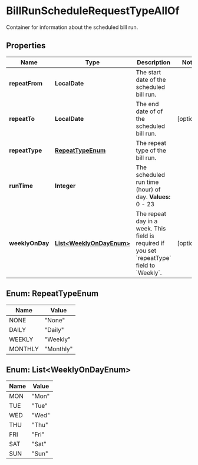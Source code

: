 

# BillRunScheduleRequestTypeAllOf

Container for information about the scheduled bill run. 

## Properties

| Name | Type | Description | Notes |
|------------ | ------------- | ------------- | -------------|
|**repeatFrom** | **LocalDate** | The start date of the scheduled bill run.  |  |
|**repeatTo** | **LocalDate** | The end date of of the scheduled bill run.  |  [optional] |
|**repeatType** | [**RepeatTypeEnum**](#RepeatTypeEnum) | The repeat type of the bill run.  |  |
|**runTime** | **Integer** | The scheduled run time (hour) of day.  **Values:** 0 - 23  |  |
|**weeklyOnDay** | [**List&lt;WeeklyOnDayEnum&gt;**](#List&lt;WeeklyOnDayEnum&gt;) | The repeat day in a week.   This field is required if you set &#x60;repeatType&#x60; field to &#x60;Weekly&#x60;.  |  [optional] |



## Enum: RepeatTypeEnum

| Name | Value |
|---- | -----|
| NONE | &quot;None&quot; |
| DAILY | &quot;Daily&quot; |
| WEEKLY | &quot;Weekly&quot; |
| MONTHLY | &quot;Monthly&quot; |



## Enum: List&lt;WeeklyOnDayEnum&gt;

| Name | Value |
|---- | -----|
| MON | &quot;Mon&quot; |
| TUE | &quot;Tue&quot; |
| WED | &quot;Wed&quot; |
| THU | &quot;Thu&quot; |
| FRI | &quot;Fri&quot; |
| SAT | &quot;Sat&quot; |
| SUN | &quot;Sun&quot; |



